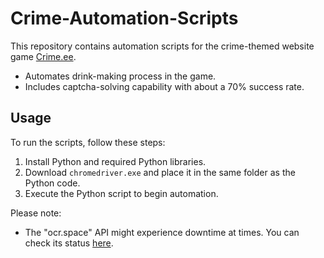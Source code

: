 # Crime-Automation-Scripts

This repository contains automation scripts for the crime-themed website game [Crime.ee](https://crime.ee).

- Automates drink-making process in the game.
- Includes captcha-solving capability with about a 70% success rate.

## Usage

To run the scripts, follow these steps:

1. Install Python and required Python libraries.
2. Download `chromedriver.exe` and place it in the same folder as the Python code.
3. Execute the Python script to begin automation.

Please note:

- The "ocr.space" API might experience downtime at times. You can check its status [here](https://api.ocr.space/parse/imageurl?apikey=helloworld&url=http://i.imgur.com/fwxooMv.png).
